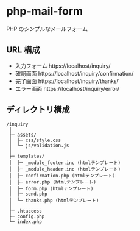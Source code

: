 # php-mail-form

PHP のシンプルなメールフォーム

## URL 構成

- 入力フォーム
  https://localhost/inquiry/
- 確認画面
  https://localhost/inquiry/confirmation/
- 完了画面
  https://localhost/inquiry/thanks/
- エラー画面
  https://localhost/inquiry/error/

## ディレクトリ構成

```
/inquiry
 │
 ├─ assets/
 │  ├─ css/style.css
 │  └─ js/validation.js
 │
 ├─ templates/
 │  ├─ _module_footer.inc (htmlテンプレート)
 │  ├─ _module_header.inc (htmlテンプレート)
 │  ├─ confirmation.php (htmlテンプレート)
 │  ├─ error.php (htmlテンプレート)
 │  ├─ form.php (htmlテンプレート)
 │  ├─ send.php
 │  └─ thanks.php (htmlテンプレート)
 │
 ├─ .htaccess
 ├─ config.php
 └─ index.php
```

